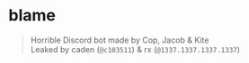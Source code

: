 # blame
> Horrible Discord bot made by Cop, Jacob & Kite <br>
Leaked by caden (`@c103511`) & rx (`@1337.1337.1337.1337`)